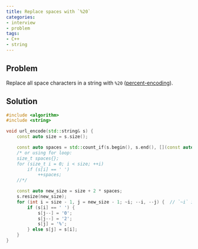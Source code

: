 ```yaml
---
title: Replace spaces with `%20`
categories:
- interview
- problem
tags:
- C++
- string
---
```

## Problem

Replace all space characters in a string with `%20`
([percent-encoding](https://en.wikipedia.org/wiki/URL_encoding "URL encoding — Wikipedia")).

## Solution

```cpp {title="encode_spaces.cpp"}
#include <algorithm>
#include <string>

void url_encode(std::string& s) {
    const auto size = s.size();

    const auto spaces = std::count_if(s.begin(), s.end(), [](const auto& c) { return c == ' '; });
    /* or using for loop:
    size_t spaces{};
    for (size_t i = 0; i < size; ++i)
        if (s[i] == ' ')
            ++spaces;
    //*/

    const auto new_size = size + 2 * spaces;
    s.resize(new_size);
    for (int i = size - 1, j = new_size - 1; ~i; --i, --j) {  // `~i` is the same as `i >= 0`
        if (s[i] == ' ') {
            s[j--] = '0';
            s[j--] = '2';
            s[j] = '%';
        } else s[j] = s[i];
    }
}
```
